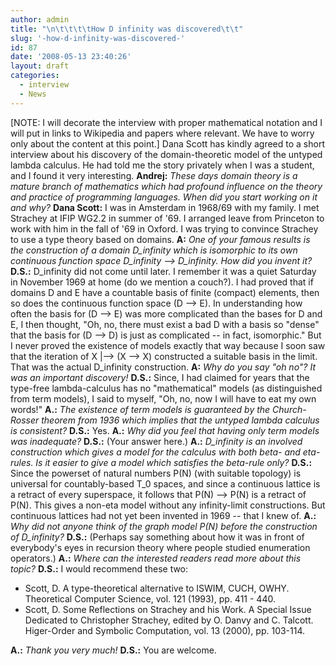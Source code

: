 ```yaml
---
author: admin
title: "\n\t\t\t\tHow D infinity was discovered\t\t"
slug: '-how-d-infinity-was-discovered-'
id: 87
date: '2008-05-13 23:40:26'
layout: draft
categories:
  - interview
  - News
---
```


[NOTE: I will decorate the interview with proper mathematical notation and I will put in links to Wikipedia and papers where relevant. We have to worry only about the content at this point.] Dana Scott has kindly agreed to a short interview about his discovery of the domain-theoretic model of the untyped lambda calculus. He had told me the story privately when I was a student, and I found it very interesting. **Andrej:** _These days domain theory is a mature branch of mathematics which had profound influence on the theory and practice of programming languages. When did you start working on it and why?_ **Dana Scott:** I was in Amsterdam in 1968/69 with my family. I met Strachey at IFIP WG2.2 in summer of '69\. I arranged leave from Princeton to work with him in the fall of '69 in Oxford. I was trying to convince Strachey to use a type theory based on domains. **A:** _One of your famous results is the construction of a domain D_infinity which is isomorphic to its own continuous function space D_infinity --> D_infinity. How did you invent it?_ **D.S.:** D_infinity did not come until later. I remember it was a quiet Saturday in November 1969 at home (do we mention a couch?). I had proved that if domains D and E have a countable basis of finite (compact) elements, then so does the continuous function space (D --> E). In understanding how often the basis for (D --> E) was more complicated than the bases for D and E, I then thought, "Oh, no, there must exist a bad D with a basis so "dense" that the basis for (D --> D) is just as complicated -- in fact, isomorphic." But I never proved the existence of models exactly that way because I soon saw that the iteration of X |--> (X --> X) constructed a suitable basis in the limit. That was the actual D_infinity construction. **A:** _Why do you say "oh no"? It was an important discovery!_ **D.S.:** Since, I had claimed for years that the type-free lambda-calculus has no "mathematical" models (as distinguished from term models), I said to myself, "Oh, no, now I will have to eat my own words!" **A.:** _The existence of term models is guaranteed by the Church-Rosser theorem from 1936 which implies that the untyped lambda calculus is consistent?_ **D.S.:** Yes. **A.:** _Why did you feel that having only term models was inadequate?_ **D.S.:** (Your answer here.) **A.:** _D_infinity is an involved construction which gives a model for the calculus with both beta- and eta-rules. Is it easier to give a model which satisfies the beta-rule only?_ **D.S.:** Since the powerset of natural numbers P(N) (with suitable topology) is universal for countably-based T_0 spaces, and since a continuous lattice is a retract of every superspace, it follows that P(N) --> P(N) is a retract of P(N). This gives a non-eta model without any infinity-limit constructions. But continuous lattices had not yet been invented in 1969 -- that I knew of. **A.:** _Why did not anyone think of the graph model P(N) before the construction of D_infinity?_ **D.S.:** (Perhaps say something about how it was in front of everybody's eyes in recursion theory where people studied enumeration operators.) **A.:** _Where can the interested readers read more about this topic?_ **D.S.:** I would recommend these two:

*   Scott, D. A type-theoretical alternative to ISWIM, CUCH, OWHY. Theoretical Computer Science, vol. 121 (1993), pp. 411 - 440.
*   Scott, D. Some Reflections on Strachey and his Work. A Special Issue Dedicated to Christopher Strachey, edited by O. Danvy and C. Talcott. Higer-Order and Symbolic Computation, vol. 13 (2000), pp. 103-114.

**A.:** _Thank you very much!_ **D.S.:** You are welcome.
